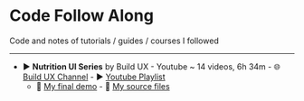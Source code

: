 # Code Follow Along

Code and notes of tutorials / guides / courses I followed

-----------

* :arrow_forward: __Nutrition UI Series__ by Build UX - Youtube ~ 14 videos, 6h 34m - :globe_with_meridians: [Build UX Channel]() - :arrow_forward: [Youtube Playlist]()
  * :green_heart: [My final demo]() - :file_folder: [My source files]()

